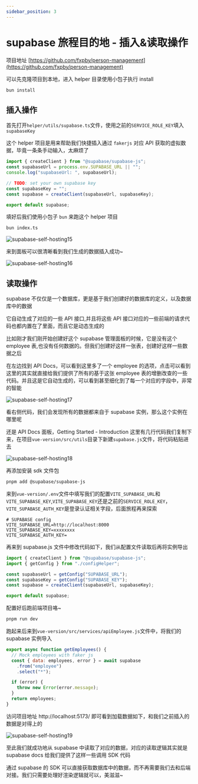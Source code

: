 ```yaml
---
sidebar_position: 3
---
```


# supabase 旅程目的地 - 插入&读取操作

项目地址 [https://github.com/fxpby/person-management](https://github.com/fxpby/person-management)

可以先克隆项目到本地，进入 helper 目录使用小包子执行 install

```ts
bun install
```

## 插入操作

首先打开`helper/utils/supabase.ts`文件，使用之前的`SERVICE_ROLE_KEY`填入`supabaseKey`

这个 helper 项目是用来帮助我们快捷插入通过 `fakerjs` 对应 API 获取的虚拟数据，毕竟一条条手动输入，太麻烦了

```ts
import { createClient } from "@supabase/supabase-js";
const supabaseUrl = process.env.SUPABASE_URL || "";
console.log("supabaseUrl: ", supabaseUrl);

// TODO: set your own supabase key
const supabaseKey = "";
const supabase = createClient(supabaseUrl, supabaseKey);

export default supabase;
```

填好后我们使用小包子 `bun` 来跑这个 helper 项目

```bash
bun index.ts
```

![supabase-self-hosting15](https://fxpby.oss-cn-beijing.aliyuncs.com/blogImg/framework/supabase/supabase-self-hosting15.jpg)

来到面板可以很清晰看到我们生成的数据插入成功~

![supabase-self-hosting16](https://fxpby.oss-cn-beijing.aliyuncs.com/blogImg/framework/supabase/supabase-self-hosting16.jpg)

## 读取操作

supabase 不仅仅是一个数据库，更是基于我们创建好的数据库的定义，以及数据库中的数据

它自动生成了对应的一些 API 接口,并且将这些 API 接口对应的一些前端的请求代码也都内置在了里面，而且它是动态生成的

比如刚才我们刚开始创建好这个 supabase 管理面板的时候，它是没有这个 employee 表,也没有任何数据的。但我们创建好这样一张表，创建好这样一些数据之后

在左边找到 API Docs，可以看到这里多了一个 employee 的选项，点击可以看到这里的其实就直接给我们提供了所有的基于这张 employee 表的增删改查的一些代码。并且这是它自动生成的，可以看到甚至细化到了每一个对应的字段中，非常的智能

![supabase-self-hosting17](https://fxpby.oss-cn-beijing.aliyuncs.com/blogImg/framework/supabase/supabase-self-hosting17.jpg)

看右侧代码，我们会发现所有的数据都来自于 supabase 实例，那么这个实例在哪里呢

还是 API Docs 面板，Getting Started - Introduction 这里有几行代码我们复制下来，在项目`vue-version/src/utils`目录下新建`supabase.js`文件，将代码粘贴进去

![supabase-self-hosting18](https://fxpby.oss-cn-beijing.aliyuncs.com/blogImg/framework/supabase/supabase-self-hosting18.jpg)

再添加安装 sdk 文件包

```bash
pnpm add @supabase/supabase-js
```

来到`vue-version/.env`文件中填写我们的配置`VITE_SUPABASE_URL`和`VITE_SUPABASE_KEY`,`VITE_SUPABASE_KEY`还是之前的`SERVICE_ROLE_KEY`，`VITE_SUPABASE_AUTH_KEY`是登录认证相关字段，后面旅程再来探索

```env
# SUPABASE config
VITE_SUPABASE_URL=http://localhost:8000
VITE_SUPABASE_KEY=xxxxxxxx
VITE_SUPABASE_AUTH_KEY=
```

再来到 supabase.js 文件中修改代码如下，我们从配置文件读取后再将实例导出

```js
import { createClient } from "@supabase/supabase-js";
import { getConfig } from "./configHelper";

const supabaseUrl = getConfig("SUPABASE_URL");
const supabaseKey = getConfig("SUPABASE_KEY");
const supabase = createClient(supabaseUrl, supabaseKey);

export default supabase;
```

配置好后跑前端项目咯~

```bash
pnpm run dev
```

跑起来后来到`vue-version/src/services/apiEmployee.js`文件中，将我们的 supabase 实例导入

```js
export async function getEmployees() {
  // Mock employees with faker js
  const { data: employees, error } = await supabase
    .from("employee")
    .select("*");

  if (error) {
    throw new Error(error.message);
  }
  return employees;
}
```

访问项目地址 http://localhost:5173/ 即可看到加载数据如下，和我们之前插入的数据是对得上的

![supabase-self-hosting19](https://fxpby.oss-cn-beijing.aliyuncs.com/blogImg/framework/supabase/supabase-self-hosting19.jpg)

至此我们就成功地从 supabase 中读取了对应的数据，对应的读取逻辑其实就是 supabase docs 给我们提供了这样一些调用 SDK 代码

通过 supabase 的 SDK 可以直接获取数据库中的数据，而不再需要我们去和后端对接。我们只需要处理好渲染逻辑就可以，美滋滋~
